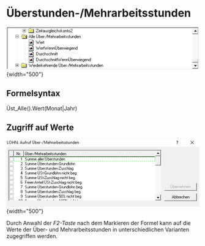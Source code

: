 # Überstunden-/Mehrarbeitsstunden

![Image](<img/image421.png>){width="500"}

## Formelsyntax

Üst_Alle().Wert(Monat|Jahr)

## Zugriff auf Werte

![Image](<img/image422.png>){width="500"}

Durch Anwahl der *F2-Taste* nach dem Markieren der Formel kann auf die Werte der Über- und Mehrarbeitsstunden in unterschiedlichen Varianten zugegriffen werden.